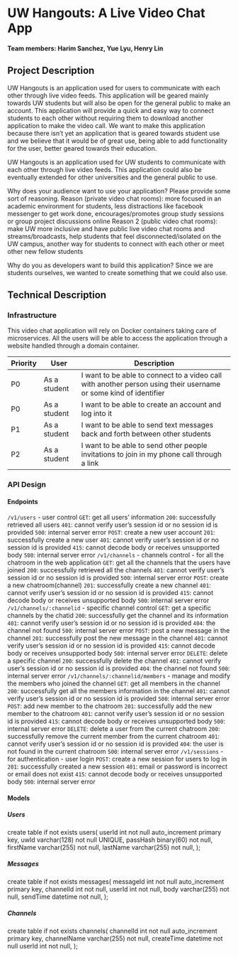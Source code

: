 # UW Hangouts: A Live Video Chat App
#### Team members: Harim Sanchez, Yue Lyu, Henry Lin

## Project Description

UW Hangouts is an application used for users to communicate with each other through live video feeds. This application will be geared mainly towards UW students but will also be open for the general public to make an account. This application will provide a quick and easy way to connect students to each other without requiring them to download another application to make the video call. We want to make this application because there isn’t yet an application that is geared towards student use and we believe that it would be of great use, being able to add functionality for the user, better geared towards their education.

UW Hangouts is an application used for UW students to communicate with each other through live video feeds. This application could also be eventually extended for other universities and the general public to use.

Why does your audience want to use your application? Please provide some sort of reasoning. 
Reason (private video chat rooms): more focused in an academic environment for students, less distractions like facebook messenger to get work done, encourages/promotes group study sessions or group project discussions online
Reason 2 (public video chat rooms): make UW more inclusive and have public live video chat rooms and streams/broadcasts, help students that feel disconnected/isolated on the UW campus, another way for students to connect with each other or meet other new fellow students

Why do you as developers want to build this application?
Since we are students ourselves, we wanted to create something that we could also use.

## Technical Description

### Infrastructure

This video chat application will rely on Docker containers taking care of microservices. All the users will be able to access the application through a website handled through a domain container. 


| Priority | User | Description |
| ----------- | -------- | ------------------ |
| P0 | As a student | I want to be able to connect to a video call with another person using their username or some kind of identifier |
| P0 | As a student | I want to be able to create an account and log into it |
| P1 | As a student | I want to be able to send text messages back and forth between other students |
| P2 | As a student | I want to be able to send other people invitations to join in my phone call through a link |





### API Design

#### Endpoints
`/v1/users` - user control 
`GET`: get all users’ information
`200`: successfully retrieved all users
`401`: cannot verify user’s session id or no session id is provided
`500`: internal server error
`POST`: create a new user account
`201`: successfully create a new user
`401`: cannot verify user’s session id or no session id is provided
`415`: cannot decode body or receives unsupported body
`500`: internal server error
`/v1/channels` - channels control - for all the chatroom in the web application
`GET`: get all the channels that the users have joined
`200`: successfully retrieved all the channels
`401`: cannot verify user’s session id or no session id is provided
`500`: internal server error
`POST`: create a new chatroom(channel)
`201`: successfully create a new channel 
`401`: cannot verify user’s session id or no session id is provided
`415`: cannot decode body or receives unsupported body
`500`: internal server error
`/v1/channels/:channelid` - specific channel control
`GET`: get a specific channels by the chatid
`200`: successfully get the channel and its information 
`401`: cannot verify user’s session id or no session id is provided
`404`: the channel not found
`500`: internal server error
`POST`: post a new message in the channel
`201`: successfully post the new message in the channel
`401`: cannot verify user’s session id or no session id is provided
`415`: cannot decode body or receives unsupported body
`500`: internal server error
`DELETE`: delete a specific channel 
`200`: successfully delete the channel
`401`: cannot verify user’s session id or no session id is provided
`404`: the channel not found
`500`: internal server error
`/v1/channels/:channelid/members` - manage and modify the members who joined the channel
`GET`: get all members in the channel
`200`: successfully get all the members information in the channel
`401`: cannot verify user’s session id or no session id is provided
`500`: internal server error
`POST`: add new member to the chatroom
`201`: successfully add the new member to the chatroom
`401`: cannot verify user’s session id or no session id is provided
`415`: cannot decode body or receives unsupported body
`500`: internal server error
`DELETE`: delete a user from the current chatroom
`200`: successfully remove the current member from the current chatroom
`401`: cannot verify user’s session id or no session id is provided
`404`: the user is not found in the current chatroom
`500`: internal server error
`/v1/sessions` -  for authentication - user login
`POST`: create a new session for users to log in 
`201`: successfully created a new session
`401`: email or password is incorrect or email does not exist
`415`: cannot decode body or receives unsupported body
`500`: internal server error



#### Models

##### Users
create table if not exists users(
	userId int not null auto_increment primary key,
	uwId varchar(128) not null UNIQUE,
	passHash binary(60) not null,
	firstName varchar(255) not null,
lastName varchar(255) not null,
);

##### Messages
create table if not exists messages(
	messageId int not null auto_increment primary key,
	channelId int not null,
userId int not null,
	body varchar(255) not null,
	sendTime datetime not null,
);

##### Channels
create table if not exists channels(
	channelId int not null auto_increment primary key,
	channelName varchar(255) not null,
createTime datetime not null
	userId int not null,
);
